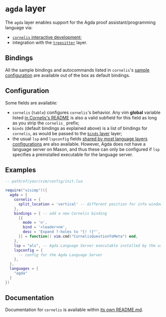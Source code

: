 # `agda` layer

The `agda` layer enables support for the Agda proof assistant/programming
language via:
- [`cornelis` interactive development](https://github.com/isovector/cornelis);
- integration with the [`treesitter`](../layers/TREESITTER.md) layer.

## Bindings

All the sample bindings and autocommands listed in `cornelis`'s [sample
configuration](https://github.com/isovector/cornelis#example-configuration) are
available out of the box as default bindings.

## Configuration

Some fields are available:
- `cornelis` (`table`) configures `cornelis`'s behavior. Any vim **global**
  variable listed [in Cornelis's README](https://github.com/isovector/cornelis)
  is also a valid subfield for this field as long as you strip the `cornelis_`
  prefix;
- `binds` (default bindings as explained above) is a list of bindings for
  `cornelis`, as would be passed to the [`binds` layer](BINDS.md) layer;
- the usual `lsp` and `lspconfig` fields [shared by most language layers
  configurations](../layers/LANGUAGES.md#configuration) are also available.
  However, Agda does not have a language server on Mason, and thus these can
  only be configured if `lsp` specifies a preinstalled executable for the
  language server.

## Examples

```lua
-- path/of/your/vim/config/init.lua

require("visimp")({
  agda = {
    cornelis = {
      split_location = 'vertical' -- different position for info window
    },
    bindings = { -- add a new Cornelis binding
      [{
        mode = 'n',
        bind = '<leader>nm',
        desc = 'Expand ?-holes to "{! !}"',
      }] = function() vim.cmd("CornelisQuestionToMeta") end,
    },
    lsp = "als", -- Agda Language Server executable installed by the user
    lspconfig = {
      -- config for the Agda Language Server
    },
  },
  languages = {
    "agda"
  }
})
```

## Documentation

Documentation for `cornelis` is available within [its own
README.md](https://github.com/isovector/cornelis).
